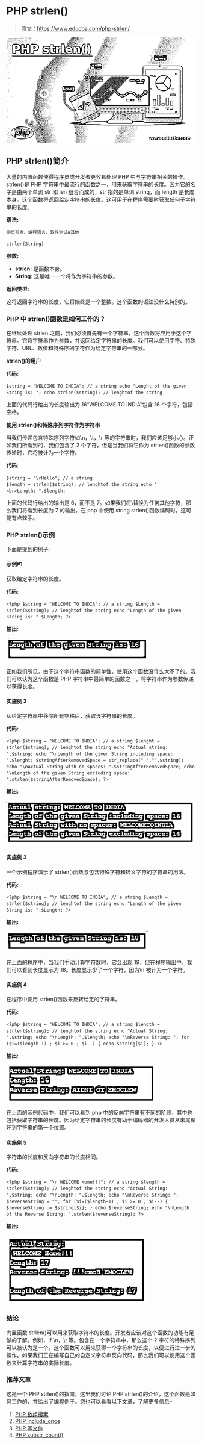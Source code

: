 # PHP strlen()

> 原文：<https://www.educba.com/php-strlen/>

![PHP strlen()](img/908231a76c149f5235654f24b1244498.png)



## PHP strlen()简介

大量的内置函数使得程序员或开发者更容易处理 PHP 中与字符串相关的操作。strlen()是 PHP 字符串中最流行的函数之一，用来获取字符串的长度。因为它的名字是由两个单词 str 和 len 组合而成的，str 指的是单词 string，而 length 是长度本身。这个函数将返回给定字符串的长度。这可用于在程序需要时获取任何子字符串的长度。

**语法:**

<small>网页开发、编程语言、软件测试&其他</small>

`strlen(String)`

**参数:**

*   **strlen:** 是函数本身。
*   **String:** 这是唯一一个将作为字符串的参数。

**返回类型:**

这将返回字符串的长度，它将始终是一个整数。这个函数的语法没什么特别的。

### PHP 中 strlen()函数是如何工作的？

在继续处理 strlen 之前，我们必须首先有一个字符串，这个函数将应用于这个字符串。它将字符串作为参数，并返回给定字符串的长度。我们可以使用字符、特殊字符、URL、数值和特殊序列字符作为给定字符串的一部分。

**strlen()的用户**

**代码:**

`$string = "WELCOME TO INDIA"; // a string
echo "Lenght of the given String is: ";
echo strlen($string); // lenghtof the string`

上面的代码行给出的长度输出为 16“WELCOME TO INDIA”包含 16 个字符，包括空格。

**使用 strlen()和特殊序列字符作为字符串**

当我们传递包含特殊序列字符如\n，\t，\r 等的字符串时，我们应该足够小心。正如我们所看到的，我们包含了 2 个字符，但是当我们将它作为 strlen()函数的参数传递时，它将被计为一个字符。

**代码:**

`$string = "\rHello"; // a string
$length = strlen($string); // lenghtof the string
echo "<br>Length: ".$length;`

上面的代码行给出的输出是 6，而不是 7。如果我们将\替换为任何其他字符，那么我们将看到长度为 7 的输出。在 php 中使用 string strlen()函数编码时，这可能有点棘手。

### PHP strlen()示例

下面是提到的例子:

#### 示例#1

获取给定字符串的长度。

**代码:**

`<?php
$string = "WELCOME TO INDIA"; // a string
$Length = strlen($string); // lenghtof the string
echo "Length of the given String is: ".$Length;
?>`

**输出:**

![PHP strlen() 1](img/0522d6532f4e5c3f997377ab0fa0ce74.png)



正如我们所见，由于这个字符串函数的简单性，使用这个函数没什么大不了的。我们可以认为这个函数是 PHP 字符串中最简单的函数之一，将字符串作为参数传递以获得长度。

#### 实施例 2

从给定字符串中移除所有空格后，获取该字符串的长度。

**代码:**

`<?php
$string = "WELCOME TO INDIA"; // a string
$lenght = strlen($string); // lenghtof the string
echo "Actual string: ".$string;
echo "\nLength of the given String including space: ".$lenght;
$stringAfterRemovedSpace = str_replace(" ","",$string);
echo "\nActual String with no spaces: ".$stringAfterRemovedSpace;
echo "\nLength of the given String excluding space: ".strlen($stringAfterRemovedSpace);
?>`

**输出:**

![PHP strlen() 2](img/f006c7c7601aa76d464e68d7afc50678.png)



#### 实施例 3

一个示例程序演示了 strlen()函数与包含特殊字符和转义字符的字符串的用法。

**代码:**

`<?php
$string = "\n WELCOME TO INDIA"; // a string
$Length = strlen($string); // lenghtof the string
echo "Length of the given String is: ".$Length;
?>`

**输出:**

![special character and the escape character](img/ac417595f64b46af5932c904317debdc.png)



在上面的程序中，当我们手动计算字符数时，它会出现 19，但在程序输出中，我们可以看到长度显示为 18。长度显示少了一个字符，因为\n 被计为一个字符。

#### 实施例 4

在程序中使用 strlen()函数来反转给定的字符串。

**代码:**

`<?php
$string = "WELCOME TO INDIA"; // a string
$length = strlen($string); // lenghtof the string
echo "Actual String: ".$string;
echo "\nLength: ".$length;
echo "\nReverse String: ";
for ($i=($length-1) ; $i >= 0 ; $i--)
{
echo $string[$i];
}
?>`

**输出:**

![to reverse the given string](img/f7731412c063dfef2b9348386472cecf.png)



在上面的示例代码中，我们可以看到 php 中的反向字符串有不同的阶段，其中也包括获取字符串的长度。因为给定字符串的长度有助于编码器的开发人员从末尾循环到字符串的第一个位置。

#### 实施例 5

字符串的长度和反向字符串的长度相同。

**代码:**

`<?php
$string = "\n WELCOME Home!!!"; // a string
$length = strlen($string); // lenghtof the string
echo "Actual String: ".$string;
echo "\nLength: ".$length;
echo "\nReverse String: ";
$reverseString = "";
for ($i=($length-1) ; $i >= 0 ; $i--)
{
$reverseString .= $string[$i];
}
echo $reverseString;
echo "\nLength of the Reverse String: ".strlen($reverseString);
?>`

**输出:**

![PHP strlen() 5](img/b132956fe67219c3341761ad12ab2372.png)



### 结论

内置函数 strlen()可以用来获取字符串的长度。开发者应该对这个函数的功能有足够的了解。例如，if \n，\t 等。包含在一个字符串中，那么这个 2 字符的特殊序列可以被认为是一个。这个函数可以用来获得一个字符串的长度，以便进行进一步的操作。如果我们正在编写自己的自定义字符串反向代码，那么我们可以使用这个函数来计算字符串的实际长度。

### 推荐文章

这是一个 PHP strlen()的指南。这里我们讨论 PHP strlen()的介绍，这个函数是如何工作的，并给出了编程例子。您也可以看看以下文章，了解更多信息–

1.  [PHP 数组搜索](https://www.educba.com/php-array-search/)
2.  [PHP include_once](https://www.educba.com/php-include_once/)
3.  [PHP 写文件](https://www.educba.com/php-write-file/)
4.  [PHP substr_count()](https://www.educba.com/php-substr_count/)





